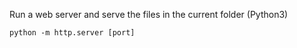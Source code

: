 Run a web server and serve the files in the current folder (Python3)
```
python -m http.server [port]
```
